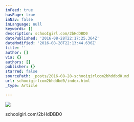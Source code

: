 ```yaml
---
inFeed: true
hasPage: true
inNav: false
inLanguage: null
keywords: []
description: schooIgirl.com/2bHdDBD0
datePublished: '2016-08-28T22:17:25.364Z'
dateModified: '2016-08-28T22:13:44.636Z'
title: ''
author: []
via: {}
authors: []
publisher: {}
starred: false
sourcePath: _posts/2016-08-28-schooigirlcom2bhddbd0.md
url: schooigirlcom2bhddbd0/index.html
_type: Article

---
```

![](https://the-grid-user-content.s3-us-west-2.amazonaws.com/4ec6cbf3-5442-4bb7-9958-85c507c58e66.jpg)

schooIgirl.com/2bHdDBD0